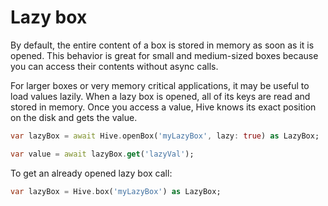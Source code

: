 # Lazy box

By default, the entire content of a box is stored in memory as soon as it is opened. This behavior is great for small and medium-sized boxes because you can access their contents without async calls.

For larger boxes or very memory critical applications, it may be useful to load values lazily. When a lazy box is opened, all of its keys are read and stored in memory. Once you access a value, Hive knows its exact position on the disk and gets the value.

```dart
var lazyBox = await Hive.openBox('myLazyBox', lazy: true) as LazyBox;

var value = await lazyBox.get('lazyVal');
```

To get an already opened lazy box call:

```dart
var lazyBox = Hive.box('myLazyBox') as LazyBox;
```

